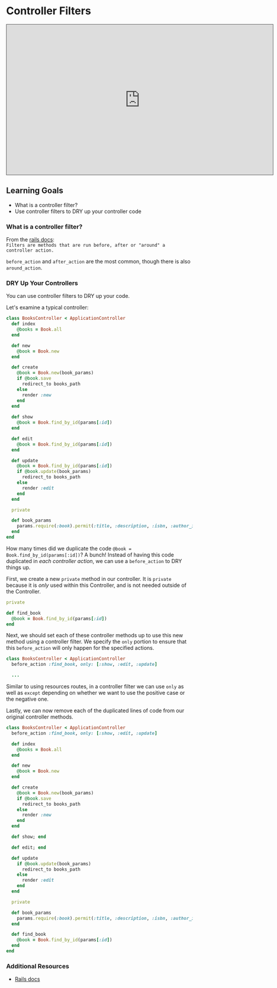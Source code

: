 # Controller Filters

<iframe src="https://adaacademy.hosted.panopto.com/Panopto/Pages/Embed.aspx?id=80c82e8c-ac3b-4b68-bffa-abbc0137f186&autoplay=false&offerviewer=true&showtitle=true&showbrand=false&start=0&interactivity=all" height="405" width="720" style="border: 1px solid #464646;" allowfullscreen allow="autoplay"></iframe>

## Learning Goals
- What is a controller filter?
- Use controller filters to DRY up your controller code

### What is a controller filter?
From the [rails docs](http://guides.rubyonrails.org/action_controller_overview.html#filters):  
  `Filters are methods that are run before, after or "around" a controller action.`

`before_action` and `after_action` are the most common, though there is also `around_action`.

### DRY Up Your Controllers
You can use controller filters to DRY up your code.

Let's examine a typical controller:
```ruby
class BooksController < ApplicationController
  def index
    @books = Book.all
  end

  def new
    @book = Book.new
  end

  def create
    @book = Book.new(book_params)
    if @book.save
      redirect_to books_path
    else
      render :new
    end
  end
  
  def show
    @book = Book.find_by_id(params[:id])
  end

  def edit
    @book = Book.find_by_id(params[:id])
  end

  def update
    @book = Book.find_by_id(params[:id])
    if @book.update(book_params)
      redirect_to books_path
    else
      render :edit
    end
  end

  private

  def book_params
    params.require(:book).permit(:title, :description, :isbn, :author_id)
  end
end
```

How many times did we duplicate the code `@book = Book.find_by_id(params[:id])`? A bunch! Instead of having this code duplicated in _each controller action_, we can use a `before_action` to DRY things up.

First, we create a new `private` method in our controller. It is  `private` because it is _only_ used within this Controller, and is not needed outside of the Controller.
```ruby
private

def find_book
  @book = Book.find_by_id(params[:id])
end
```

Next, we should set each of these controller methods up to use this new method using a controller filter. We specify the `only` portion to ensure that this `before_action` will only happen for the specified actions.
```ruby
class BooksController < ApplicationController
  before_action :find_book, only: [:show, :edit, :update]

  ...
```

Similar to using resources routes, in a controller filter we can use `only` as well as `except` depending on whether we want to use the positive case or the negative one.

Lastly, we can now remove each of the duplicated lines of code from our original controller methods.
```ruby
class BooksController < ApplicationController
  before_action :find_book, only: [:show, :edit, :update]

  def index
    @books = Book.all
  end

  def new
    @book = Book.new
  end

  def create
    @book = Book.new(book_params)
    if @book.save
      redirect_to books_path
    else
      render :new
    end
  end

  def show; end

  def edit; end

  def update
    if @book.update(book_params)
      redirect_to books_path
    else
      render :edit
    end
  end

  private

  def book_params
    params.require(:book).permit(:title, :description, :isbn, :author_id)
  end

  def find_book
    @book = Book.find_by_id(params[:id])
  end
end
```


### Additional Resources
- [Rails docs](http://guides.rubyonrails.org/action_controller_overview.html#filters)
